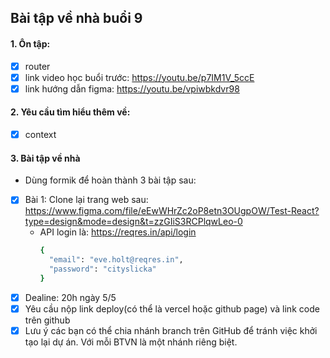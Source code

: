 ## Bài tập về nhà buổi 9

#### 1. Ôn tập:

- [x] router
- [x] link video học buổi trước: https://youtu.be/p7IM1V_5ccE
- [x] link hướng dẫn figma: https://youtu.be/vpiwbkdvr98

#### 2. Yêu cầu tìm hiểu thêm về:

- [x] context

#### 3. Bài tập về nhà

- Dùng formik để hoàn thành 3 bài tập sau:
- [x] Bài 1: Clone lại trang web sau: https://www.figma.com/file/eEwWHrZc2oP8etn3OUgpOW/Test-React?type=design&mode=design&t=zzGIiS3RCPlqwLeo-0
  - API login là: https://reqres.in/api/login
    ```sh
    {
      "email": "eve.holt@reqres.in",
      "password": "cityslicka"
    }
    ```
- [x] Dealine: 20h ngày 5/5
- [x] Yêu cầu nộp link deploy(có thể là vercel hoặc github page) và link code trên github
- [x] Lưu ý các bạn có thể chia nhánh branch trên GitHub để tránh việc khởi tạo lại dự án. Với mỗi BTVN là một nhánh riêng biệt.
